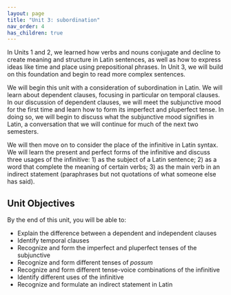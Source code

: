 ```yaml
---
layout: page
title: "Unit 3: subordination"
nav_order: 4
has_children: true
---
```


In Units 1 and 2, we learned how verbs and nouns conjugate and decline to create meaning and structure in Latin sentences, as well as how to express ideas like time and place using prepositional phrases. In Unit 3, we will build on this foundation and begin to read more complex sentences.

We will begin this unit with a consideration of subordination in Latin. We will learn about dependent clauses, focusing in particular on temporal clauses. In our discussion of dependent clauses, we will meet the subjunctive mood for the first time and learn how to form its imperfect and pluperfect tense. In doing so, we will begin to discuss what the subjunctive mood signifies in Latin, a conversation that we will continue for much of the next two semesters.

We will then move on to consider the place of the infinitive in Latin syntax. We will learn the present and perfect forms of the infinitive and discuss three usages of the infinitive: 1) as the subject of a Latin sentence; 2) as a word that complete the meaning of certain verbs; 3) as the main verb in an indirect statement (paraphrases but not quotations of what someone else has said).

## Unit Objectives
 
By the end of this unit, you will be able to:

- Explain the difference between a dependent and independent clauses
- Identify temporal clauses
- Recognize and form the imperfect and pluperfect tenses of the subjunctive
- Recognize and form different tenses of *possum*
- Recognize and form different tense-voice combinations of the infinitive
- Identify different uses of the infinitive
- Recognize and formulate an indirect statement in Latin
